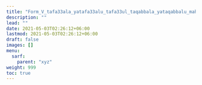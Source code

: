 ```yaml
---
title: "Form_V_tafa33ala_yatafa33alu_tafa33ul_taqabbala_yataqabbalu_mahmuz_lam"
description: ""
lead: ""
date: 2021-05-03T02:26:12+06:00
lastmod: 2021-05-03T02:26:12+06:00
draft: false
images: []
menu: 
  sarf:
    parent: "xyz"
weight: 999
toc: true
---
```



